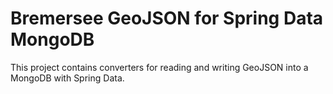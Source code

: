 # Bremersee GeoJSON for Spring Data MongoDB

This project contains converters for reading and writing GeoJSON into a MongoDB with Spring Data.

